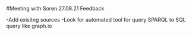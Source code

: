 #Meeting with Soren 27.08.21
Feedback

-Add exisitng sources
-Look for automated tool for query SPARQL to SQL query like graph.io
